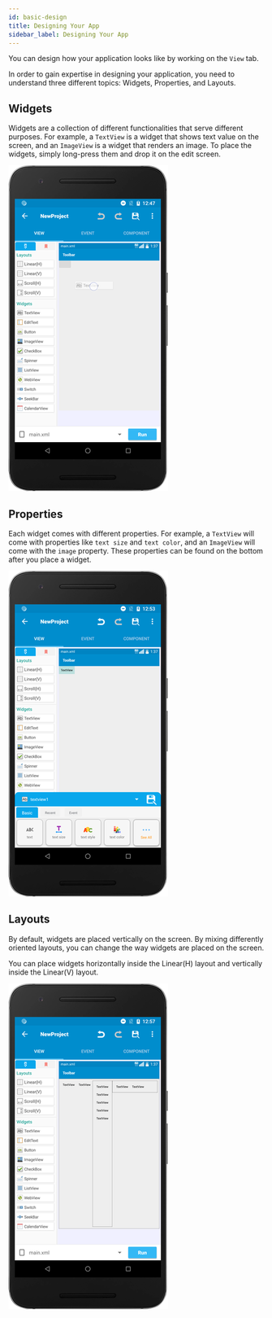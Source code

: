```yaml
---
id: basic-design
title: Designing Your App
sidebar_label: Designing Your App
---
```


You can design how your application looks like by working on the `View` tab.

In order to gain expertise in designing your application, you need to understand three different topics: Widgets, Properties, and Layouts.

## Widgets

Widgets are a collection of different functionalities that serve different purposes. For example, a `TextView` is a widget that shows text value on the screen, and an `ImageView` is a widget that renders an image. To place the widgets, simply long-press them and drop it on the edit screen.

![drag drop](assets/basic-design/step-1.png)

## Properties

Each widget comes with different properties. For example, a `TextView` will come with properties like `text size` and `text color`, and an `ImageView` will come with the `image` property. These properties can be found on the bottom after you place a widget.

![property](assets/basic-design/step-2.png)

## Layouts

By default, widgets are placed vertically on the screen. By mixing differently oriented layouts, you can change the way widgets are placed on the screen.

You can place widgets horizontally inside the Linear(H) layout and vertically inside the Linear(V) layout.

![layout](assets/basic-design/step-3.png)
